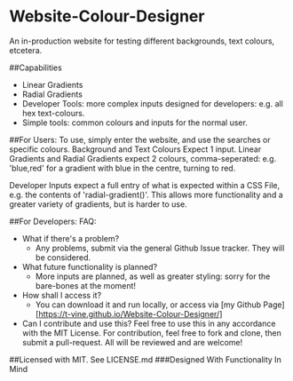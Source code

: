 # Website-Colour-Designer
An in-production website for testing different backgrounds, text colours, etcetera.

##Capabilities
- Linear Gradients
- Radial Gradients
- Developer Tools: more complex inputs designed for developers: e.g. all hex text-colours.
- Simple tools: common colours and inputs for the normal user.

##For Users:
To use, simply enter the website, and use the searches or specific colours. Background and Text Colours Expect 1 input. Linear Gradients and Radial Gradients expect 2 colours, comma-seperated: e.g. 'blue,red' for a gradient with blue in the centre, turning to red.

Developer Inputs expect a full entry of what is expected within a CSS File, e.g. the contents of 'radial-gradient()'. This allows more functionality and a greater variety of gradients, but is harder to use.

##For Developers:
FAQ:
- What if there's a problem?
    - Any problems, submit via the general Github Issue tracker. They will be considered.
- What future functionality is planned?
    - More inputs are planned, as well as greater styling: sorry for the bare-bones at the moment!
- How shall I access it?
    - You can download it and run locally, or access via [my Github Page][https://t-vine.github.io/Website-Colour-Designer/]
- Can I contribute and use this?
    Feel free to use this in any accordance with the MIT License. For contribution, feel free to fork and clone, then submit a pull-request. All will be reviewed and are welcome!

##Licensed with MIT. See LICENSE.md
###Designed With Functionality In Mind